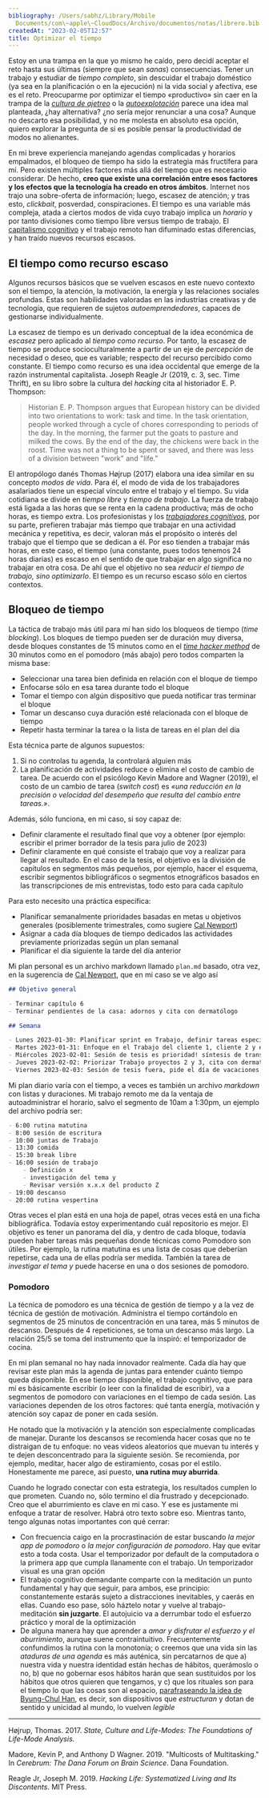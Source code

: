 ```yaml
---
bibliography: /Users/sabhz/Library/Mobile
  Documents/com\~apple\~CloudDocs/Archivo/documentos/notas/librero.bib
createdAt: "2023-02-05T12:57"
title: Optimizar el tiempo
---
```


Estoy en una trampa en la que yo mismo he caído, pero decidí aceptar el
reto hasta sus últimas (siempre que sean *sanas*) consecuencias. Tener
un trabajo y estudiar de *tiempo completo*, sin descuidar el trabajo
doméstico (ya sea en la planificación o en la ejecución) ni la vida
social y afectiva, ese es el reto. Preocuparme por optimizar el tiempo
«productivo» sin caer en la trampa de la [*cultura de
ajetreo*](https://thred.com/es/culture/the-rise-of-anti-hustle-culture/)
o la
[*autoexplotación*](https://elpais.com/cultura/2018/02/07/actualidad/1517989873_086219.html)
parece una idea mal planteada, ¿hay alternativa? ¿no sería mejor
renunciar a una cosa? Aunque no descarto esa posibilidad, y no me
molesta en absoluto esa opción, quiero explorar la pregunta de si es
posible pensar la productividad de modos no alienantes.

En mi breve experiencia manejando agendas complicadas y horarios
empalmados, el bloqueo de tiempo ha sido la estrategia más fructífera
para mí. Pero existen múltiples factores más allá del tiempo que es
necesario considerar. De hecho, **creo que existe una correlación entre
esos factores y los efectos que la tecnología ha creado en otros
ámbitos**. Internet nos trajo una sobre-oferta de información; luego,
escasez de atención; y tras esto, *clickbait*, posverdad,
conspiraciones. El tiempo es una variable más compleja, atada a ciertos
modos de vida cuyo trabajo implica un *horario* y por tanto divisiones
como tiempo libre versus tiempo de trabajo. El [capitalismo
cognitivo](https://es.wikipedia.org/wiki/Capitalismo_cognitivo) y el
trabajo remoto han difuminado estas diferencias, y han traído nuevos
recursos escasos.

## El tiempo como recurso escaso

Algunos recursos básicos que se vuelven escasos en este nuevo contexto
son el tiempo, la atención, la motivación, la energía y las relaciones
sociales profundas. Estas son habilidades valoradas en las industrias
creativas y de tecnología, que requieren de sujetos *autoemprendedores*,
capaces de gestionarse individualmente.

La escasez de tiempo es un derivado conceptual de la idea económica de
*escasez* pero aplicado al *tiempo como recurso*. Por tanto, la escasez
de tiempo se produce socioculturalmente a partir de un eje de
*percepción* de necesidad o deseo, que es variable; respecto del recurso
percibido como constante. El tiempo como recurso es una idea occidental
que emerge de la razón instrumental capitalista. Joseph Reagle Jr (2019,
c. 3, sec. Time Thrift), en su libro sobre la cultura del *hacking* cita
al historiador E. P. Thompson:

> Historian E. P. Thompson argues that European history can be divided
> into two orientations to work: task and time. In the task orientation,
> people worked through a cycle of chores corresponding to periods of
> the day. In the morning, the farmer put the goats to pasture and
> milked the cows. By the end of the day, the chickens were back in the
> roost. Time was not a thing to be spent or saved, and there was less
> of a division between "work" and "life."

El antropólogo danés Thomas Højrup (2017) elabora una idea similar en su
concepto *modos de vida*. Para él, el modo de vida de los trabajadores
asalariados tiene un especial vínculo entre el trabajo y el tiempo. Su
vida cotidiana se divide en *tiempo libre* y *tiempo de trabajo*. La
fuerza de trabajo está ligada a las horas que se renta en la cadena
productiva; más de ocho horas, es tiempo extra. Los profesionistas y los
[*trabajadores
cognitivos*](https://es.wikipedia.org/wiki/Trabajador_del_conocimiento),
por su parte, prefieren trabajar más tiempo que trabajar en una
actividad mecánica y repetitiva, es decir, valoran más el propósito o
interés del trabajo que el tiempo que se dedican a él. Por eso tienden a
trabajar más horas, en este caso, el tiempo (una constante, pues todos
tenemos 24 horas diarias) es escaso en el sentido de que trabajar en
algo significa no trabajar en otra cosa. De ahí que el objetivo no sea
*reducir el tiempo de trabajo, sino optimizarlo*. El tiempo es un
recurso escaso sólo en ciertos contextos.

## Bloqueo de tiempo

La táctica de trabajo más útil para mí han sido los bloqueos de tiempo
(*time blocking*). Los bloques de tiempo pueden ser de duración muy
diversa, desde bloques constantes de 15 minutos como en el [*time hacker
method*](http://timehackermethod.com/) de 30 minutos como en el pomodoro
(más abajo) pero todos comparten la misma base:

-   Seleccionar una tarea bien definida en relación con el bloque de
    tiempo
-   Enfocarse sólo en esa tarea durante todo el bloque
-   Tomar el tiempo con algún dispositivo que pueda notificar tras
    terminar el bloque
-   Tomar un descanso cuya duración esté relacionada con el bloque de
    tiempo
-   Repetir hasta terminar la tarea o la lista de tareas en el plan del
    día

Esta técnica parte de algunos supuestos:

1.  Si no controlas tu agenda, la controlará alguien más
2.  La planificación de actividades reduce o elimina el costo de cambio
    de tarea. De acuerdo con el psicólogo Kevin Madore and Wagner
    (2019), el costo de un cambio de tarea (*switch cost*) es *«una
    reducción en la precisión o velocidad del desempeño que resulta del
    cambio entre tareas.»*.

Además, sólo funciona, en mi caso, si soy capaz de:

-   Definir claramente el resultado final que voy a obtener (por
    ejemplo: escribir el primer borrador de la tesis para julio de 2023)
-   Definir claramente en qué consiste el trabajo que voy a realizar
    para llegar al resultado. En el caso de la tesis, el objetivo es la
    división de capítulos en segmentos más pequeños, por ejemplo, hacer
    el esquema, escribir segmentos bibliográficos o segmentos
    etnográficos basados en las transcripciones de mis entrevistas, todo
    esto para cada capítulo

Para esto necesito una práctica específica:

-   Planificar semanalmente prioridades basadas en metas u objetivos
    generales (posiblemente trimestrales, como sugiere [Cal
    Newport](https://www.calnewport.com/blog/2015/10/06/on-full-horizon-planning-and-the-under-appreciated-power-of-workflow-systems/))
-   Asignar a cada día bloques de tiempo dedicados las actividades
    previamente priorizadas según un plan semanal
-   Planificar el día siguiente la tarde del día anterior

Mi plan personal es un archivo markdown llamado `plan.md` basado, otra
vez, en la sugerencia de [Cal
Newport](https://www.calnewport.com/blog/2008/11/11/plantxt-the-most-effective-productivity-tool-that-youve-never-heard-of/),
que en mi caso se ve algo así

``` markdown
## Objetivo general

- Terminar capítulo 6
- Terminar pendientes de la casa: adornos y cita con dermatólogo

## Semana

- Lunes 2023-01-30: Planificar sprint en Trabajo, definir tareas específicas del capítulo 6 de tesis, quitar adornos
- Martes 2023-01-31: Enfoque en el Trabajo del cliente 1, cliente 2 y escribir: tu trabajo es escribir! escribe!
- Miércoles 2023-02-01: Sesión de tesis es prioridad! síntesis de transcripciones, Trabajo: puedes trabajar en la migración del backlog
- Jueves 2023-02-02: Priorizar Trabajo proyectos 2 y 3, cita con dermatólogo
- Viernes 2023-02-03: Sesión de tesis fuera, pide el día de vacaciones y escribe el análisis del capítulo 6
```

Mi plan diario varía con el tiempo, a veces es también un archivo
*markdown* con listas y duraciones. Mi trabajo remoto me da la ventaja
de autoadministrar el horario, salvo el segmento de 10am a 1:30pm, un
ejemplo del archivo podría ser:

``` markdown
- 6:00 rutina matutina
- 8:00 sesión de escritura
- 10:00 juntas de Trabajo
- 13:30 comida
- 15:30 break libre
- 16:00 sesión de trabajo
    - Definición x
    - investigación del tema y
    - Revisar versión x.x.x del producto Z
- 19:00 descanso
- 20:00 rutina vespertina
```

Otras veces el plan está en una hoja de papel, otras veces está en una
ficha bibliográfica. Todavía estoy experimentando cuál repositorio es
mejor. El objetivo es tener un panorama del día, y dentro de cada
bloque, todavía pueden haber tareas más pequeñas donde técnicas como
Pomodoro son útiles. Por ejemplo, la rutina matutina es una lista de
cosas que deberían repetirse, cada una de ellas podría ser medida.
También la tarea de *investigar el tema y* puede hacerse en una o dos
sesiones de pomodoro.

### Pomodoro

La técnica de pomodoro es una técnica de gestión de tiempo y a la vez de
técnica de gestión de motivación. Administra el tiempo cortándolo en
segmentos de 25 minutos de concentración en una tarea, más 5 minutos de
descanso. Después de 4 repeticiones, se toma un descanso más largo. La
relación 25/5 se toma del instrumento que la inspiró: el temporizador de
cocina.

En mi plan semanal no hay nada innovador realmente. Cada día hay que
revisar este plan más la agenda de juntas para entender cuánto tiempo
queda disponible. En ese tiempo disponible, el trabajo cognitivo, que
para mí es básicamente escribir (o leer con la finalidad de escribir),
va a segmentos de pomodoro con variaciones en el tiempo de cada sesión.
Las variaciones dependen de los otros factores: qué tanta energía,
motivación y atención soy capaz de poner en cada sesión.

He notado que la motivación y la atención son especialmente complicadas
de manejar. Durante los descansos se recomienda hacer cosas que no te
distraigan de tu enfoque: no veas videos aleatorios que muevan tu
interés y te dejen desconcentrado para la siguiente sesión. Se
recomienda, por ejemplo, meditar, hacer algo de estiramiento, cosas por
el estilo. Honestamente me parece, así puesto, **una rutina muy
aburrida**.

Cuando he logrado conectar con esta estrategia, los resultados cumplen
lo que prometen. Cuando no, sólo termino el día frustrado y
decepcionado. Creo que el aburrimiento es clave en mi caso. Y ese es
justamente mi enfoque a tratar de resolver. Habrá otro texto sobre eso.
Mientras tanto, tengo algunas notas importantes con qué cerrar:

-   Con frecuencia caigo en la procrastinación de estar buscando *la
    mejor app de pomodoro* o *la mejor configuración de pomodoro*. Hay
    que evitar esto a toda costa. Usar el temporizador por default de la
    computadora o la primera app que cumpla llanamente con el trabajo.
    Un temporizador visual es una gran opción
-   El trabajo cognitivo demandante comparte con la meditación un punto
    fundamental y hay que seguir, para ambos, ese principio:
    constantemente estarás sujeto a distracciones inevitables, y caerás
    en ellas. Cuando eso pase, sólo háztelo notar y vuelve al
    trabajo-meditación **sin juzgarte**. El autojuicio va a derrumbar
    todo el esfuerzo práctico y moral de la optimización
-   De alguna manera hay que aprender a *amar y disfrutar el esfuerzo y
    el aburrimiento*, aunque suene contraintuitivo. Frecuentemente
    confundimos la rutina con la monotonía; o creemos que una vida sin
    las *ataduras de una agenda* es más auténica, sin percatarnos de
    que a) nuestra vida y nuestra identidad están hechas de hábitos,
    querámoslo o no, b) que no gobernar esos hábitos harán que sean
    sustituidos por los hábitos que otros quieren que tengamos, y c) que
    los rituales son para el tiempo lo que las cosas son al espacio,
    [parafraseando la idea de Byung-Chul
    Han](https://ethic.es/2020/05/byung-chul-han-la-desaparicion-de-los-rituales/),
    es decir, son dispositivos que *estructuran* y dotan de sentido y
    unicidad al mundo, lo vuelven *legible*

------------------------------------------------------------------------

Højrup, Thomas. 2017. *State, Culture and Life-Modes: The Foundations of
Life-Mode Analysis.*

Madore, Kevin P, and Anthony D Wagner. 2019. "Multicosts of
Multitasking." In *Cerebrum: The Dana Forum on Brain Science*. Dana
Foundation.

Reagle Jr, Joseph M. 2019. *Hacking Life: Systematized Living and Its
Discontents*. MIT Press.
